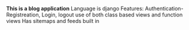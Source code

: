 **This is a blog application**
Language is django
Features: Authentication- Registreation, Login, logout
use of both class based views and function views
Has sitemaps and feeds built in

